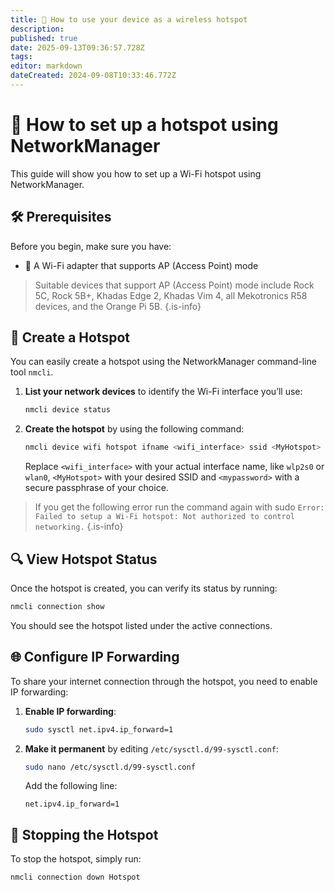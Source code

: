 ```yaml
---
title: 📶 How to use your device as a wireless hotspot
description: 
published: true
date: 2025-09-13T09:36:57.728Z
tags: 
editor: markdown
dateCreated: 2024-09-08T10:33:46.772Z
---
```


# 📶 How to set up a hotspot using NetworkManager

This guide will show you how to set up a Wi-Fi hotspot using NetworkManager.

## 🛠️ Prerequisites

Before you begin, make sure you have:

- 📡 A Wi-Fi adapter that supports AP (Access Point) mode

> Suitable devices that support AP (Access Point) mode include Rock 5C, Rock 5B+, Khadas Edge 2, Khadas Vim 4, all Mekotronics R58 devices, and the Orange Pi 5B.
{.is-info}


## 🚀 Create a Hotspot

You can easily create a hotspot using the NetworkManager command-line tool `nmcli`.

1. **List your network devices** to identify the Wi-Fi interface you’ll use:
   
   ```bash
   nmcli device status
   ```

2. **Create the hotspot** by using the following command:

   ```bash
   nmcli device wifi hotspot ifname <wifi_interface> ssid <MyHotspot> password <mypassword>
   ```
	Replace `<wifi_interface>` with your actual interface name, like `wlp2s0` or `wlan0`,  `<MyHotspot>` with your desired SSID and `<mypassword>` with a secure passphrase of your choice.

   
> If you get the following error run the command again with sudo
> `Error: Failed to setup a Wi-Fi hotspot: Not authorized to control networking.`
{.is-info}


## 🔍 View Hotspot Status

Once the hotspot is created, you can verify its status by running:

```bash
nmcli connection show
```

You should see the hotspot listed under the active connections.

## 🌐 Configure IP Forwarding 
To share your internet connection through the hotspot, you need to enable IP forwarding:

1. **Enable IP forwarding**:

   ```bash
   sudo sysctl net.ipv4.ip_forward=1
   ```

2. **Make it permanent** by editing `/etc/sysctl.d/99-sysctl.conf`:

   ```bash
   sudo nano /etc/sysctl.d/99-sysctl.conf
   ```

   Add the following line:

   ```
   net.ipv4.ip_forward=1
   ```

## 🛑 Stopping the Hotspot

To stop the hotspot, simply run:

```bash
nmcli connection down Hotspot
```
